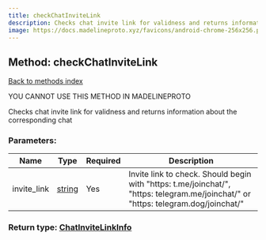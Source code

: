 ```yaml
---
title: checkChatInviteLink
description: Checks chat invite link for validness and returns information about the corresponding chat
image: https://docs.madelineproto.xyz/favicons/android-chrome-256x256.png
---
```

## Method: checkChatInviteLink  
[Back to methods index](index.md)


YOU CANNOT USE THIS METHOD IN MADELINEPROTO


Checks chat invite link for validness and returns information about the corresponding chat

### Parameters:

| Name     |    Type       | Required | Description |
|----------|---------------|----------|-------------|
|invite\_link|[string](../types/string.md) | Yes|Invite link to check. Should begin with "https: t.me/joinchat/", "https: telegram.me/joinchat/" or "https: telegram.dog/joinchat/"|


### Return type: [ChatInviteLinkInfo](../types/ChatInviteLinkInfo.md)

